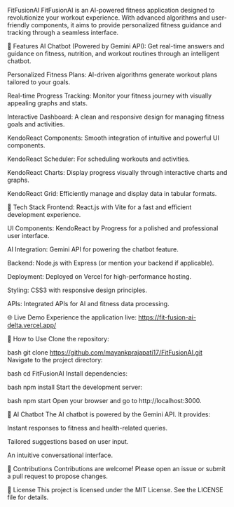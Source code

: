 FitFusionAI
FitFusionAI is an AI-powered fitness application designed to revolutionize your workout experience. With advanced algorithms and user-friendly components, it aims to provide personalized fitness guidance and tracking through a seamless interface.

🌟 Features
AI Chatbot (Powered by Gemini API): Get real-time answers and guidance on fitness, nutrition, and workout routines through an intelligent chatbot.

Personalized Fitness Plans: AI-driven algorithms generate workout plans tailored to your goals.

Real-time Progress Tracking: Monitor your fitness journey with visually appealing graphs and stats.

Interactive Dashboard: A clean and responsive design for managing fitness goals and activities.

KendoReact Components: Smooth integration of intuitive and powerful UI components.

KendoReact Scheduler: For scheduling workouts and activities.

KendoReact Charts: Display progress visually through interactive charts and graphs.

KendoReact Grid: Efficiently manage and display data in tabular formats.

🚀 Tech Stack
Frontend: React.js with Vite for a fast and efficient development experience.

UI Components: KendoReact by Progress for a polished and professional user interface.

AI Integration: Gemini API for powering the chatbot feature.

Backend: Node.js with Express (or mention your backend if applicable).

Deployment: Deployed on Vercel for high-performance hosting.

Styling: CSS3 with responsive design principles.

APIs: Integrated APIs for AI and fitness data processing.

🌐 Live Demo
Experience the application live: https://fit-fusion-ai-delta.vercel.app/

📂 How to Use
Clone the repository:

bash
git clone https://github.com/mayankprajapati17/FitFusionAI.git
Navigate to the project directory:

bash
cd FitFusionAI
Install dependencies:

bash
npm install
Start the development server:

bash
npm start
Open your browser and go to http://localhost:3000.

🤖 AI Chatbot
The AI chatbot is powered by the Gemini API. It provides:

Instant responses to fitness and health-related queries.

Tailored suggestions based on user input.

An intuitive conversational interface.

🤝 Contributions
Contributions are welcome! Please open an issue or submit a pull request to propose changes.

📝 License
This project is licensed under the MIT License. See the LICENSE file for details.
